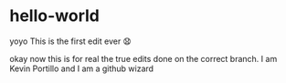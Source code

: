 # hello-world
yoyo
This is the first edit ever 😧 

 okay now this is for real the true edits done on the correct branch. I am Kevin Portillo and I am a github wizard
